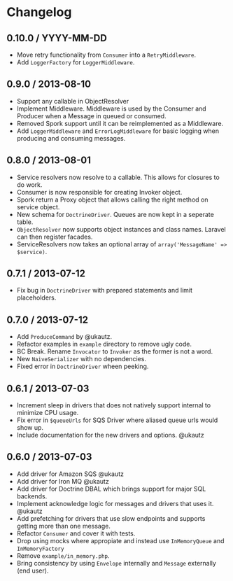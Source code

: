 Changelog
=========

0.10.0 / YYYY-MM-DD
-------------------

 * Move retry functionality from `Consumer` into a `RetryMiddleware`.
 * Add `LoggerFactory` for `LoggerMiddleware`.

0.9.0 / 2013-08-10
------------------

 * Support any callable in ObjectResolver
 * Implement Middleware. Middleware is used by the Consumer and Producer when a Message in queued or consumed.
 * Removed Spork support until it can be reimplemented as a Middleware.
 * Add `LoggerMiddleware` and `ErrorLogMiddleware` for basic logging when producing and consuming messages.

0.8.0 / 2013-08-01
------------------

 * Service resolvers now resolve to a callable. This allows for closures to do work.
 * Consumer is now responsible for creating Invoker object.
 * Spork return a Proxy object that allows calling the right method on service object.
 * New schema for `DoctrineDriver`. Queues are now kept in a seperate table.
 * `ObjectResolver` now supports object instances and class names. Laravel can then register 
 facades.
 * ServiceResolvers now takes an optional array of `array('MessageName' => $service)`.

0.7.1 / 2013-07-12
------------------

 * Fix bug in `DoctrineDriver` with prepared statements and limit placeholders.

0.7.0 / 2013-07-12
------------------

 * Add `ProduceCommand` by @ukautz.
 * Refactor examples in `example` directory to remove ugly code.
 * BC Break. Rename `Invocator` to `Invoker` as the former is not a word.
 * New `NaiveSerializer` with no dependencies.
 * Fixed error in `DoctrineDriver` wheen peeking.

0.6.1 / 2013-07-03
------------------

 * Increment sleep in drivers that does not natively support internal to minimize CPU usage.
 * Fix error in `$queueUrls` for SQS Driver where aliased queue urls would show up.
 * Include documentation for the new drivers and options. @ukautz

0.6.0 / 2013-07-03
------------------

 * Add driver for Amazon SQS @ukautz
 * Add driver for Iron MQ @ukautz
 * Add driver for Doctrine DBAL which brings support for major SQL backends.
 * Implement acknowledge logic for messages and drivers that uses it. @ukautz
 * Add prefetching for drivers that use slow endpoints and supports getting more than one message.
 * Refactor `Consumer` and cover it with tests.
 * Drop using mocks where appropiate and instead use `InMemoryQueue` and `InMemoryFactory`
 * Remove `example/in_memory.php`.
 * Bring consistency by using `Envelope` internally and `Message` externally (end user).
